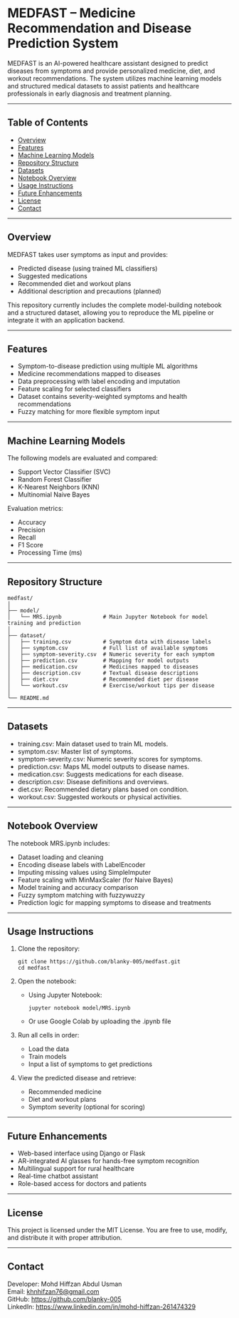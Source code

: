 # MEDFAST – Medicine Recommendation and Disease Prediction System

MEDFAST is an AI-powered healthcare assistant designed to predict diseases from symptoms and provide personalized medicine, diet, and workout recommendations. The system utilizes machine learning models and structured medical datasets to assist patients and healthcare professionals in early diagnosis and treatment planning.

---

## Table of Contents

- [Overview](#overview)
- [Features](#features)
- [Machine Learning Models](#machine-learning-models)
- [Repository Structure](#repository-structure)
- [Datasets](#datasets)
- [Notebook Overview](#notebook-overview)
- [Usage Instructions](#usage-instructions)
- [Future Enhancements](#future-enhancements)
- [License](#license)
- [Contact](#contact)

---

## Overview

MEDFAST takes user symptoms as input and provides:
- Predicted disease (using trained ML classifiers)
- Suggested medications
- Recommended diet and workout plans
- Additional description and precautions (planned)

This repository currently includes the complete model-building notebook and a structured dataset, allowing you to reproduce the ML pipeline or integrate it with an application backend.

---

## Features

- Symptom-to-disease prediction using multiple ML algorithms
- Medicine recommendations mapped to diseases
- Data preprocessing with label encoding and imputation
- Feature scaling for selected classifiers
- Dataset contains severity-weighted symptoms and health recommendations
- Fuzzy matching for more flexible symptom input

---

## Machine Learning Models

The following models are evaluated and compared:
- Support Vector Classifier (SVC)
- Random Forest Classifier
- K-Nearest Neighbors (KNN)
- Multinomial Naive Bayes

Evaluation metrics:
- Accuracy
- Precision
- Recall
- F1 Score
- Processing Time (ms)

---

## Repository Structure

```
medfast/
│
├── model/
│   └── MRS.ipynb             # Main Jupyter Notebook for model training and prediction
│
├── dataset/
│   ├── training.csv          # Symptom data with disease labels
│   ├── symptom.csv           # Full list of available symptoms
│   ├── symptom-severity.csv  # Numeric severity for each symptom
│   ├── prediction.csv        # Mapping for model outputs
│   ├── medication.csv        # Medicines mapped to diseases
│   ├── description.csv       # Textual disease descriptions
│   ├── diet.csv              # Recommended diet per disease
│   └── workout.csv           # Exercise/workout tips per disease
│
└── README.md
```

---

## Datasets

- training.csv: Main dataset used to train ML models.
- symptom.csv: Master list of symptoms.
- symptom-severity.csv: Numeric severity scores for symptoms.
- prediction.csv: Maps ML model outputs to disease names.
- medication.csv: Suggests medications for each disease.
- description.csv: Disease definitions and overviews.
- diet.csv: Recommended dietary plans based on condition.
- workout.csv: Suggested workouts or physical activities.

---

## Notebook Overview

The notebook MRS.ipynb includes:
- Dataset loading and cleaning
- Encoding disease labels with LabelEncoder
- Imputing missing values using SimpleImputer
- Feature scaling with MinMaxScaler (for Naive Bayes)
- Model training and accuracy comparison
- Fuzzy symptom matching with fuzzywuzzy
- Prediction logic for mapping symptoms to disease and treatments

---

## Usage Instructions

1. Clone the repository:
   ```
   git clone https://github.com/blanky-005/medfast.git
   cd medfast
   ```

2. Open the notebook:
   - Using Jupyter Notebook:
     ```
     jupyter notebook model/MRS.ipynb
     ```
   - Or use Google Colab by uploading the .ipynb file

3. Run all cells in order:
   - Load the data
   - Train models
   - Input a list of symptoms to get predictions

4. View the predicted disease and retrieve:
   - Recommended medicine
   - Diet and workout plans
   - Symptom severity (optional for scoring)

---

## Future Enhancements

- Web-based interface using Django or Flask
- AR-integrated AI glasses for hands-free symptom recognition
- Multilingual support for rural healthcare
- Real-time chatbot assistant
- Role-based access for doctors and patients

---

## License

This project is licensed under the MIT License. You are free to use, modify, and distribute it with proper attribution.

---

## Contact

Developer: Mohd Hiffzan Abdul Usman  
Email: khnhifzan76@gmail.com  
GitHub: https://github.com/blanky-005  
LinkedIn: https://www.linkedin.com/in/mohd-hiffzan-261474329
